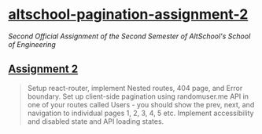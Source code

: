 # <u>altschool-pagination-assignment-2</u>

_Second Official Assignment of the Second Semester of AltSchool's School of Engineering_

## <u>Assignment 2</u>
> Setup react-router, implement Nested routes, 404 page, and Error boundary. Set up client-side pagination using randomuser.me API in one of your routes called Users - you should show the prev, next, and navigation to individual pages 1, 2, 3, 4, 5 etc. Implement accessibility and disabled state and API loading states.
